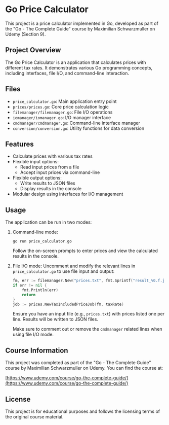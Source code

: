 # Go Price Calculator

This project is a price calculator implemented in Go, developed as part of the "Go - The Complete Guide" course by Maximilian Schwarzmuller on Udemy (Section 9).

## Project Overview

The Go Price Calculator is an application that calculates prices with different tax rates. It demonstrates various Go programming concepts, including interfaces, file I/O, and command-line interaction.

## Files

- `price_calculator.go`: Main application entry point
- `prices/prices.go`: Core price calculation logic
- `filemanager/filemanager.go`: File I/O operations
- `iomanager/iomanager.go`: I/O manager interface
- `cmdmanager/cmdmanager.go`: Command-line interface manager
- `conversion/conversion.go`: Utility functions for data conversion

## Features

- Calculate prices with various tax rates
- Flexible input options:
  - Read input prices from a file
  - Accept input prices via command-line
- Flexible output options:
  - Write results to JSON files
  - Display results in the console
- Modular design using interfaces for I/O management

## Usage

The application can be run in two modes:

1. Command-line mode:
   ```
   go run price_calculator.go
   ```
   Follow the on-screen prompts to enter prices and view the calculated results in the console.

2. File I/O mode:
   Uncomment and modify the relevant lines in `price_calculator.go` to use file input and output:
   ```go
   fm, err := filemanager.New("prices.txt", fmt.Sprintf("result_%0.f.json", taxRate*100))
   if err != nil {
       fmt.Println(err)
       return
   }
   job := prices.NewTaxIncludedPriceJob(fm, taxRate)
   ```
   Ensure you have an input file (e.g., `prices.txt`) with prices listed one per line. Results will be written to JSON files.

   Make sure to comment out or remove the `cmdmanager` related lines when using file I/O mode.

## Course Information

This project was completed as part of the "Go - The Complete Guide" course by Maximilian Schwarzmuller on Udemy. You can find the course at:

[https://www.udemy.com/course/go-the-complete-guide/](https://www.udemy.com/course/go-the-complete-guide/)

## License

This project is for educational purposes and follows the licensing terms of the original course material.
